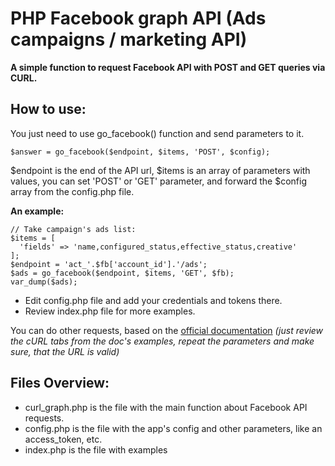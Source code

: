 # PHP Facebook graph API (Ads campaigns / marketing API)
**A simple function to request Facebook API with POST and GET queries via CURL.** 

## How to use:

You just need to use go_facebook() function and send parameters to it.

```
$answer = go_facebook($endpoint, $items, 'POST', $config);
```

$endpoint is the end of the API url, $items is an array of parameters with values, you can set 'POST' or 'GET' parameter, and forward the $config array from the config.php file.

**An example:**

```
// Take campaign's ads list:
$items = [
  'fields' => 'name,configured_status,effective_status,creative'
];
$endpoint = 'act_'.$fb['account_id'].'/ads';
$ads = go_facebook($endpoint, $items, 'GET', $fb);
var_dump($ads);
```


* Edit config.php file and add your credentials and tokens there.
* Review index.php file for more examples.

You can do other requests, based on the [official documentation](https://developers.facebook.com/docs/marketing-apis) _(just review the cURL tabs from the doc's examples, repeat the parameters and make sure, that the URL is valid)_

## Files Overview:

- curl_graph.php is the file with the main function about Facebook API requests.
- config.php is the file with the app's config and other parameters, like an access_token, etc.
- index.php is the file with examples
